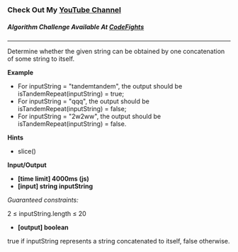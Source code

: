 ### Check Out My [YouTube Channel](https://www.YouTube.com/CodingTutorials360)

##### Algorithm Challenge Available At [CodeFights](https://codefights.com/arcade/code-arcade/book-market/2SDWWyHY9Xw5CpphY)

---

Determine whether the given string can be obtained by one concatenation of some string to itself.

**Example**

- For inputString = "tandemtandem", the output should be
  isTandemRepeat(inputString) = true;
- For inputString = "qqq", the output should be
  isTandemRepeat(inputString) = false;
- For inputString = "2w2ww", the output should be
  isTandemRepeat(inputString) = false.

**Hints**

- slice()

**Input/Output**

- **[time limit] 4000ms (js)**
- **[input] string inputString**

_Guaranteed constraints:_

2 ≤ inputString.length ≤ 20

- **[output] boolean**

true if inputString represents a string concatenated to itself, false otherwise.

